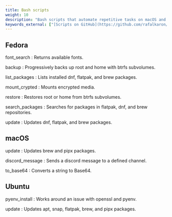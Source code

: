 ```yaml
---
title: Bash scripts
weight: 10
description: "Bash scripts that automate repetitive tasks on macOS and Linux machines."
keywords_external: ["[Scripts on GitHub](https://github.com/rafalkaron/scripts)"]
---
```


## Fedora

font_search
: Returns available fonts.

backup
: Progressively backs up root and home with btrfs subvolumes.

list_packages
: Lists installed dnf, flatpak, and brew packages.

mount_crypted
: Mounts encrypted media.

restore
: Restores root or home from btrfs subvolumes.

search_packages
: Searches for packages in flatpak, dnf, and brew repositories.

update
: Updates dnf, flatpak, and brew packages.

## macOS

update
: Updates brew and pipx packages.

discord_message
: Sends a discord message to a defined channel.

to_base64
: Converts a string to Base64.

## Ubuntu

pyenv_install
: Works around an issue with openssl and pyenv.

update
: Updates apt, snap, flatpak, brew, and pipx packages.
